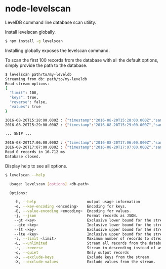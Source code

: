 # node-levelscan
LevelDB command line database scan utility.

Install levelscan globally.
```bash
$ npm install -g levelscan
```

Installing globally exposes the levelscan command.

To scan the first 100 records from the database with all the default options,
simply provide the path to the database.
```bash
$ levelscan path/to/my-leveldb
Streaming from db: path/to/my-leveldb
Read stream options:
{
  "limit": 100,
  "keys": true,
  "reverse": false,
  "values": true
}

2016-08-20T15:28:00.000Z : {"timestamp":"2016-08-20T15:28:00.000Z","sample":4,"upper":4,"lower":4}
2016-08-20T15:29:00.000Z : {"timestamp":"2016-08-20T15:29:00.000Z","sample":4,"upper":4,"lower":4}

... SNIP ...

2016-08-20T17:06:00.000Z : {"timestamp":"2016-08-20T17:06:00.000Z","sample":4,"upper":4,"lower":4}
2016-08-20T17:07:00.000Z : {"timestamp":"2016-08-20T17:07:00.000Z","sample":4,"upper":4,"lower":4}
Read 0 records in 16.712 ms
Database closed.
```

Display help to see all options.
```bash
$ levelscan --help

  Usage: levelscan [options] <db-path>

  Options:

    -h, --help                       output usage information
    -e, --key-encoding <encoding>    Encoding for keys.
    -E, --value-encoding <encoding>  Encoding for values.
    -j, --json                       Format records as JSON.
    --gt <key>                       Exclusive lower bound for the stream.
    --gte <key>                      Inclusive lower bound for the stream.
    --lt <key>                       Exclusive upper bound for the stream.
    --lte <key>                      Inclusive upper bound for the stream.
    -l, --limit <limit>              Maximum number of records to stream (default 100).
    -L, --unlimited                  Stream all records from the database (no limit).
    -r, --reverse                    Stream in descending instead of ascending order.
    -q, --quiet                      Only output records
    -x, --exclude-keys               Exclude keys from the stream.
    -X, --exclude-values             Exclude values from the stream.

```

